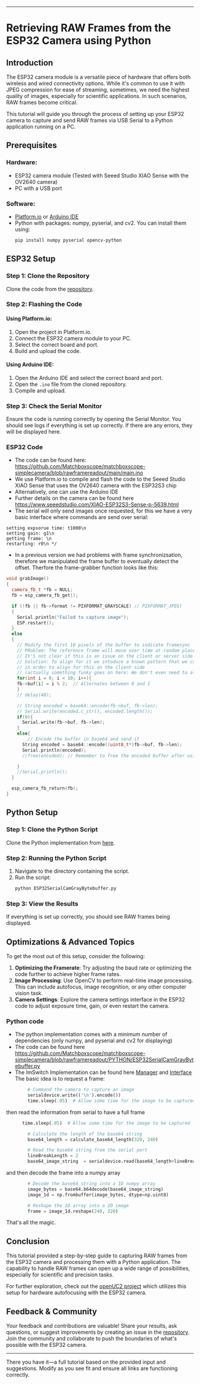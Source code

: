 
---

# Retrieving RAW Frames from the ESP32 Camera using Python

## Introduction

The ESP32 camera module is a versatile piece of hardware that offers both wireless and wired connectivity options. While it's common to use it with JPEG compression for ease of streaming, sometimes, we need the highest quality of images, especially for scientific applications. In such scenarios, RAW frames become critical.

This tutorial will guide you through the process of setting up your ESP32 camera to capture and send RAW frames via USB Serial to a Python application running on a PC.

## Prerequisites

### Hardware:
- ESP32 camera module (Tested with Seeed Studio XIAO Sense with the OV2640 camera)
- PC with a USB port

### Software:
- [Platform.io](https://platformio.org/install/cli) or [Arduino IDE](https://www.arduino.cc/en/software)
- Python with packages: numpy, pyserial, and cv2. You can install them using:
  ```bash
  pip install numpy pyserial opencv-python
  ```

## ESP32 Setup

### Step 1: Clone the Repository

Clone the code from the [repository](https://github.com/Matchboxscope/matchboxscope-simplecamera/blob/rawframereadout/main/main.ino).

### Step 2: Flashing the Code

#### Using Platform.io:
1. Open the project in Platform.io.
2. Connect the ESP32 camera module to your PC.
3. Select the correct board and port.
4. Build and upload the code.

#### Using Arduino IDE:
1. Open the Arduino IDE and select the correct board and port.
2. Open the `.ino` file from the cloned repository.
3. Compile and upload.

### Step 3: Check the Serial Monitor

Ensure the code is running correctly by opening the Serial Monitor. You should see logs if everything is set up correctly. If there are any errors, they will be displayed here.



### ESP32 Code

- The code can be found here: https://github.com/Matchboxscope/matchboxscope-simplecamera/blob/rawframereadout/main/main.ino
- We use Platform.io to compile and flash the code to the Seeed Studio XIAO Sense that uses the OV2640 camera with the ESP32S3 chip
- Alternatively, one can use the Arduino IDE
- Further details on the camera can be found here https://www.seeedstudio.com/XIAO-ESP32S3-Sense-p-5639.html
- The serial will only send images once requested, for this we have a very basic interface where commands are send over serial:
```
setting expsorue time: t1000\n
setting gain: g1\n
getting frame: \n
restarting: r0\n */
```

- In a previous version we had problems with frame synchronizsation, therefore we manipulated the frame buffer to eventually detect the offset. Therfore the frame-grabber function looks like this:

```cpp
void grabImage()
{
  camera_fb_t *fb = NULL;
  fb = esp_camera_fb_get();

  if (!fb || fb->format != PIXFORMAT_GRAYSCALE) // PIXFORMAT_JPEG)
  {
    Serial.println("Failed to capture image");
    ESP.restart();
  }
  else
  {
    // Modify the first 10 pixels of the buffer to indicate framesync
    // PRoblem: The reference frame will move over time at random places
    // It'S not clear if this is an issue on the client or server side
    // Solution: To align for it we intoduce a known pattern that we can search for
    // in order to align for this on the client side
    // (actually something funky goes on here: We don't even need to align for that on the client side if we introduce these pixels..)
    for(int i = 0; i < 10; i++){
    fb->buf[i] = i % 2;  // Alternates between 0 and 1
    }
    // delay(40);

    // String encoded = base64::encode(fb->buf, fb->len);
    // Serial.write(encoded.c_str(), encoded.length());
    if(0){
      Serial.write(fb->buf, fb->len);
    }
    else{
        // Encode the buffer in base64 and send it
      String encoded = base64::encode((uint8_t*)fb->buf, fb->len);
      Serial.println(encoded);
      //free(encoded); // Remember to free the encoded buffer after using it

    }
    //Serial.println();
  }

  esp_camera_fb_return(fb);
}
```


## Python Setup

### Step 1: Clone the Python Script

Clone the Python implementation from [here](https://github.com/Matchboxscope/matchboxscope-simplecamera/blob/rawframereadout/PYTHON/ESP32SerialCamGrayBytebuffer.py).

### Step 2: Running the Python Script

1. Navigate to the directory containing the script.
2. Run the script:
   ```bash
   python ESP32SerialCamGrayBytebuffer.py
   ```

### Step 3: View the Results

If everything is set up correctly, you should see RAW frames being displayed.

## Optimizations & Advanced Topics

To get the most out of this setup, consider the following:

1. **Optimizing the Framerate**: Try adjusting the baud rate or optimizing the code further to achieve higher frame rates.
2. **Image Processing**: Use OpenCV to perform real-time image processing. This can include autofocus, image recognition, or any other computer vision task.
3. **Camera Settings**: Explore the camera settings interface in the ESP32 code to adjust exposure time, gain, or even restart the camera.


### Python code

- The python implementation comes with a minimum number of dependencies (only numpy, and pyserial and cv2 for displaying)
- The code can be found here https://github.com/Matchboxscope/matchboxscope-simplecamera/blob/rawframereadout/PYTHON/ESP32SerialCamGrayBytebuffer.py
- The ImSwitch Implementation can be found here [Manager](https://github.com/openUC2/ImSwitch/blob/cac306aaa2c1f10b771854b07ff509bab5575c53/imswitch/imcontrol/model/managers/detectors/ESP32SerialCamManager.py#L15) and [Interface](https://github.com/openUC2/ImSwitch/blob/cac306aaa2c1f10b771854b07ff509bab5575c53/imswitch/imcontrol/model/interfaces/CameraESP32CamSerial.py#L11)
The basic idea is to request a frame:

```py
        # Command the camera to capture an image
        serialdevice.write(('\n').encode())
        time.sleep(.05)  # Allow some time for the image to be captured
```

then read the information from serial to have a full frame
```py
      time.sleep(.05)  # Allow some time for the image to be captured

        # Calculate the length of the base64 string
        base64_length = calculate_base64_length(320, 240)

        # Read the base64 string from the serial port
        lineBreakLength = 2
        base64_image_string  = serialdevice.read(base64_length+lineBreakLength)
  ```

and then decode the frame into a numpy array

```py
        # Decode the base64 string into a 1D numpy array
        image_bytes = base64.b64decode(base64_image_string)
        image_1d = np.frombuffer(image_bytes, dtype=np.uint8)

        # Reshape the 1D array into a 2D image
        frame = image_1d.reshape(240, 320)
```

That's all the magic.



## Conclusion

This tutorial provided a step-by-step guide to capturing RAW frames from the ESP32 camera and processing them with a Python application. The capability to handle RAW frames can open up a wide range of possibilities, especially for scientific and precision tasks.

For further exploration, check out the [openUC2 project](https://github.com/openUC2/openUC2-Hackathon-BluFocus) which utilizes this setup for hardware autofocusing with the ESP32 camera.

## Feedback & Community

Your feedback and contributions are valuable! Share your results, ask questions, or suggest improvements by creating an issue in the [repository](https://github.com/Matchboxscope/matchboxscope-simplecamera/issues). Join the community and collaborate to push the boundaries of what's possible with the ESP32 camera.

---

There you have it—a full tutorial based on the provided input and suggestions. Modify as you see fit and ensure all links are functioning correctly.
